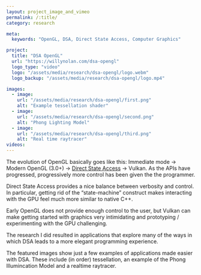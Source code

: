 ```yaml
---
layout: project_image_and_vimeo
permalink: /:title/
category: research

meta:
  keywords: "OpenGL, DSA, Direct State Access, Computer Graphics"

project:
  title: "DSA OpenGL"
  url: "https://willynolan.com/dsa-opengl"
  logo_type: "video"
  logo: "/assets/media/research/dsa-opengl/logo.webm"
  logo_backup: "/assets/media/research/dsa-opengl/logo.mp4"

images:
  - image:
    url: "/assets/media/research/dsa-opengl/first.png"
    alt: "Example tessellation shader"
  - image:
    url: "/assets/media/research/dsa-opengl/second.png"
    alt: "Phong Lighting Model"
  - image:
    url: "/assets/media/research/dsa-opengl/third.png"
    alt: "Real time raytracer"
videos:
---
```

<p>
The evolution of OpenGL basically goes like this:
Immediate mode -> Modern OpenGL (3.0+) -> 
<a href="https://www.khronos.org/registry/OpenGL/extensions/EXT/EXT_direct_state_access.txt">Direct State Access</a> -> 
Vulkan. As the APIs have progressed, progressively more control has been given the the programmer.
</p>

<p>
Direct State Access provides a nice balance between verbosity and control. 
In particular, getting rid of the “state-machine” construct makes interacting with the GPU feel much more similar to native C++.
</p>

<p>
Early OpenGL does not provide enough control to the user, but Vulkan can make getting started with graphics very 
intimidating and prototyping / experimenting with the GPU challenging.
</p>

<p>
The research I did resulted in applications that explore many of the ways in which DSA leads to a more elegant 
programming experience.
</p>

<p>
The featured images show just a few examples of applications made easier with DSA.
These include (in order) tessellation, an example of the Phong Illumincation Model and a realtime raytracer.
</p>
